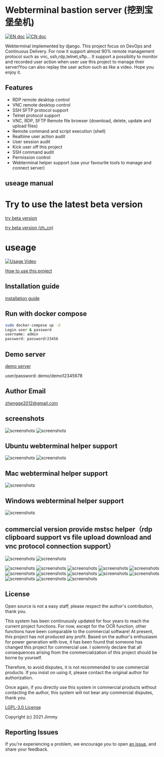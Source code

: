 # Webterminal bastion server (挖到宝堡垒机)
[![EN doc](https://img.shields.io/badge/document-English-blue.svg)](https://jimmy201602.github.io/webterminal/)
[![CN doc](https://img.shields.io/badge/文档-中文版-blue.svg)](https://jimmy201602.github.io/webterminal/zh/)

Webterminal implemented by django.
This project focus on DevOps and Continuous Delivery.
For now it support almost 90% remote management protocol such as vnc, ssh,rdp,telnet,sftp... It support a possiblity to monitor and recorded user action when user use this project to manage their server!You can also replay the user action such as like a video.
Hope you enjoy it.

## Features

- RDP remote desktop control
- VNC remote desktop control
- SSH SFTP protocol support
- Telnet protocol support
- VNC, RDP, SFTP Remote file browser (download, delete, update and upload files)
- Remote command and script execution (shell)
- Realtime user action audit
- User session audit
- Kick user off this project
- SSH command audit
- Permission control
- Webterminal helper support (use your favourite tools to manage and connect server)

## useage manual

# Try to use the latest beta version
[try beta version](https://jimmy201602.github.io/doc/)

[try beta version (zh_cn)](https://jimmy201602.github.io/doc/zh/)

# useage

[![Usage Video](https://i.ytimg.com/vi/-HwhB21v8L8/1.jpg?time=1527217648531)](https://www.youtube.com/watch?v=-HwhB21v8L8)

[How to use this project](./docs/manual.md)


## Installation guide
[installation guide](./docs/install.md)


## Run with docker compose

```sh
sudo docker-compose up -d
Login user & password
username: admin
password: password!23456
```
## Demo server 

[demo server](http://193.112.194.114:8000/)

user/password: demo/demo12345678


## Author Email
zhengge2012@gmail.com

## screenshots
![screenshots](./docs/screenshots/screenshots1.png  "screenshots")
![screenshots](./docs/screenshots/screenshots2.gif  "screenshots")
## Ubuntu webterminal helper support
![screenshots](./docs/screenshots/screenshotslinux1.gif  "screenshots")
![screenshots](./docs/screenshots/screenshotslinux2.gif  "screenshots")
## Mac webterminal helper support
![screenshots](./docs/screenshots/screenshotsmac.gif  "screenshots")
## Windows webterminal helper support
![screenshots](./docs/screenshots/screenshots9.gif  "screenshots")
## commercial version provide mstsc helper（rdp clipboard support vs file upload download and vnc protocol connection support）
![screenshots](./docs/screenshots/screenshotmstsc.gif  "screenshots")
![screenshots](./docs/screenshots/screenshotvnc.gif  "screenshots")

![screenshots](./docs/screenshots/screenshots3.gif  "screenshots")
![screenshots](./docs/screenshots/screenshots4.gif  "screenshots")
![screenshots](./docs/screenshots/screenshots2.png  "screenshots")
![screenshots](./docs/screenshots/screenshots5.gif  "screenshots")
![screenshots](./docs/screenshots/screenshots3.png  "screenshots")
![screenshots](./docs/screenshots/screenshots4.png  "screenshots")
![screenshots](./docs/screenshots/screenshots5.png  "screenshots")
![screenshots](./docs/screenshots/screenshots6.png  "screenshots")
![screenshots](./docs/screenshots/screenshots7.png  "screenshots")
![screenshots](./docs/screenshots/screenshots8.png  "screenshots")
![screenshots](./docs/screenshots/screenshots6.gif  "screenshots")
![screenshots](./docs/screenshots/screenshots7.gif  "screenshots")
![screenshots](./docs/screenshots/screenshots8.gif  "screenshots")

## License
Open source is not a easy staff, please respect the author's contribution, thank you.

This system has been continuously updated for four years to reach the current project functions. For now, except for the OCR function, other functions have been comparable to the commercial  software! At present, this project has not produced any profit. Based on the author's enthusiasm for power generation with love, it has been found that someone has changed this project for commercial use. I solemnly declare that all consequences arising from the commercialization of this project should be borne by yourself.

Therefore, to avoid disputes, it is not recommended to use commercial products. If you insist on using it, please contact the original author for authorization.

Once again, if you directly use this system in commercial products without contacting the author, this system will not bear any commercial disputes, thank you.

[LGPL-3.0 License](LICENSE)

Copyright (c) 2021 Jimmy

## Reporting Issues
If you're experiencing a problem, we encourage you to open [an issue](https://github.com/jimmy201602/webterminal/issues/new), and share your feedback.
